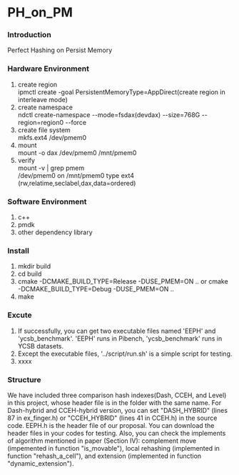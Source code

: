 # PH_on_PM

### Introduction
Perfect Hashing on Persist Memory

### Hardware Environment
1. create region  
    ipmctl create -goal PersistentMemoryType=AppDirect(create region in interleave mode)
2. create namespace  
    ndctl create-namespace --mode=fsdax(devdax) --size=768G --region=region0 --force
3. create file system  
    mkfs.ext4 /dev/pmem0
4. mount  
    mount -o dax /dev/pmem0 /mnt/pmem0
5. verify  
    mount -v | grep pmem  
    /dev/pmem0 on /mnt/pmem0 type ext4 (rw,relatime,seclabel,dax,data=ordered)

### Software Environment
1. c++
2. pmdk
3. other dependency library

### Install

1.  mkdir build
2.  cd build
3.  cmake -DCMAKE_BUILD_TYPE=Release -DUSE_PMEM=ON .. or cmake -DCMAKE_BUILD_TYPE=Debug -DUSE_PMEM=ON ..
4.  make

### Excute

1.  If successfully, you can get two executable files named 'EEPH' and 'ycsb_benchmark'. 'EEPH'  runs in Pibench, 'ycsb_benchmark' runs in YCSB datasets.
2.  Except the executable files, '../script/run.sh' is a simple script for testing.
3.  xxxx

### Structure
We have included three comparison hash indexes(Dash, CCEH, and Level) in this project, whose header file is in the folder with the same name. For Dash-hybrid and CCEH-hybrid version, you can set "DASH_HYBRID" (lines 87 in ex_finger.h) or "CCEH_HYBRID" (lines 41 in CCEH.h) in the source code. EEPH.h is the header file of our proposal. You can download the header files in your codes for testing. Also, you can check the implements of algorithm mentioned in paper (Section IV): complement move (impemented in function "is_movable"), local rehashing (implemented in function "rehash_a_cell"), and extension (implemented in function "dynamic_extension").
